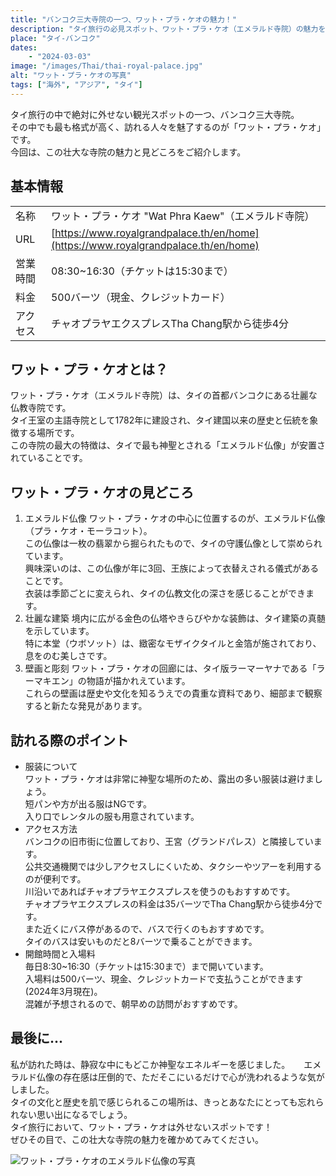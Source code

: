 ```yaml
---
title: "バンコク三大寺院の一つ、ワット・プラ・ケオの魅力！"
description: "タイ旅行の必見スポット、ワット・プラ・ケオ（エメラルド寺院）の魅力を徹底解説！エメラルド仏像や壮麗な建築、歴史的な壁画など、訪れる際のポイントやアクセス情報も詳しく紹介します。"
place: "タイ-バンコク"
dates:
    - "2024-03-03"
image: "/images/Thai/thai-royal-palace.jpg"
alt: "ワット・プラ・ケオの写真"
tags: ["海外", "アジア", "タイ"]
---
```


タイ旅行の中で絶対に外せない観光スポットの一つ、バンコク三大寺院。  
その中でも最も格式が高く、訪れる人々を魅了するのが「ワット・プラ・ケオ」です。  
今回は、この壮大な寺院の魅力と見どころをご紹介します。  

## 基本情報

| | |
|---------|-----------------------------------------------|
| 名称 | ワット・プラ・ケオ "Wat Phra Kaew"（エメラルド寺院） |
| URL | [https://www.royalgrandpalace.th/en/home](https://www.royalgrandpalace.th/en/home) |
| 営業時間 | 08:30~16:30（チケットは15:30まで） |
| 料金 | 500バーツ（現金、クレジットカード） |
| アクセス | チャオプラヤエクスプレスTha Chang駅から徒歩4分 |

## ワット・プラ・ケオとは？

ワット・プラ・ケオ（エメラルド寺院）は、タイの首都バンコクにある壮麗な仏教寺院です。  
タイ王室の主語寺院として1782年に建設され、タイ建国以来の歴史と伝統を象徴する場所です。  
この寺院の最大の特徴は、タイで最も神聖とされる「エメラルド仏像」が安置されていることです。

## ワット・プラ・ケオの見どころ

1. エメラルド仏像
  ワット・プラ・ケオの中心に位置するのが、エメラルド仏像（プラ・ケオ・モーラコット）。  
  この仏像は一枚の翡翠から掘られたもので、タイの守護仏像として崇められています。  
  興味深いのは、この仏像が年に3回、王族によって衣替えされる儀式があることです。  
  衣装は季節ごとに変えられ、タイの仏教文化の深さを感じることができます。  
2. 壮麗な建築
   境内に広がる金色の仏塔やきらびやかな装飾は、タイ建築の真髄を示しています。  
   特に本堂（ウボソット）は、緻密なモザイクタイルと金箔が施されており、息をのむ美しさです。  
3. 壁画と彫刻
   ワット・プラ・ケオの回廊には、タイ版ラーマーヤナである「ラーマキエン」の物語が描かれえています。  
   これらの壁画は歴史や文化を知るうえでの貴重な資料であり、細部まで観察すると新たな発見があります。  

## 訪れる際のポイント

- 服装について  
  ワット・プラ・ケオは非常に神聖な場所のため、露出の多い服装は避けましょう。  
  短パンや方が出る服はNGです。  
  入り口でレンタルの服も用意されています。  
- アクセス方法  
  バンコクの旧市街に位置しており、王宮（グランドパレス）と隣接しています。  
  公共交通機関では少しアクセスしにくいため、タクシーやツアーを利用するのが便利です。  
  川沿いであればチャオプラヤエクスプレスを使うのもおすすめです。  
  チャオプラヤエクスプレスの料金は35バーツでTha Chang駅から徒歩4分です。  
  また近くにバス停があるので、バスで行くのもおすすめです。  
  タイのバスは安いものだと8バーツで乗ることができます。  
- 開館時間と入場料  
  毎日8:30~16:30（チケットは15:30まで）まで開いています。  
  入場料は500バーツ、現金、クレジットカードで支払うことができます(2024年3月現在)。  
  混雑が予想されるので、朝早めの訪問がおすすめです。  

## 最後に...

私が訪れた時は、静寂な中にもどこか神聖なエネルギーを感じました。  　
エメラルド仏像の存在感は圧倒的で、ただそこにいるだけで心が洗われるような気がしました。  
タイの文化と歴史を肌で感じられるこの場所は、きっとあなたにとっても忘れられない思い出になるでしょう。  
タイ旅行において、ワット・プラ・ケオは外せないスポットです！  
ぜひその目で、この壮大な寺院の魅力を確かめてみてください。  

![ワット・プラ・ケオのエメラルド仏像の写真](/images/Thai/wat-arkeow-1.jpg)
